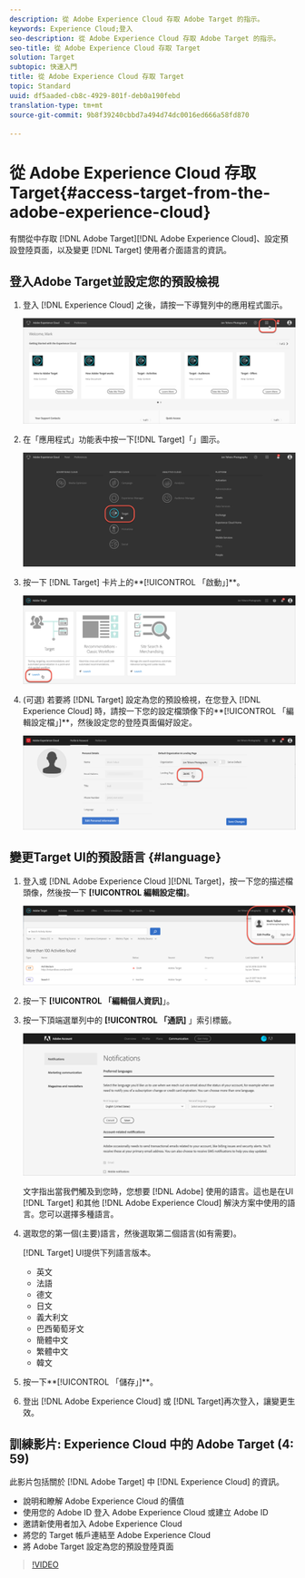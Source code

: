 ```yaml
---
description: 從 Adobe Experience Cloud 存取 Adobe Target 的指示。
keywords: Experience Cloud;登入
seo-description: 從 Adobe Experience Cloud 存取 Adobe Target 的指示。
seo-title: 從 Adobe Experience Cloud 存取 Target
solution: Target
subtopic: 快速入門
title: 從 Adobe Experience Cloud 存取 Target
topic: Standard
uuid: df5aaded-cb8c-4929-801f-deb0a190febd
translation-type: tm+mt
source-git-commit: 9b8f39240cbbd7a494d74dc0016ed666a58fd870

---
```



# 從 Adobe Experience Cloud 存取 Target{#access-target-from-the-adobe-experience-cloud}

有關從中存取 [!DNL Adobe Target][!DNL Adobe Experience Cloud]、設定預設登陸頁面，以及變更 [!DNL Target] 使用者介面語言的資訊。

## 登入Adobe Target並設定您的預設檢視

1. 登入 [!DNL Experience Cloud] 之後，請按一下導覽列中的應用程式圖示。

   ![應用程式圖示](/help/c-intro/assets/appmenu-new.png)

1. 在「應用程式」功能表中按一下[!DNL Target]「」圖示。

   ![目標圖示](/help/c-intro/assets/appmenu-target-new.png)

1. 按一下 [!DNL Target] 卡片上的**[!UICONTROL 「啟動」]**。

   ![目標啓動](/help/c-intro/assets/target-launch-new.png)

1. (可選) 若要將 [!DNL Target] 設定為您的預設檢視，在您登入 [!DNL Experience Cloud] 時，請按一下您的設定檔頭像下的**[!UICONTROL 「編輯設定檔」]**，然後設定您的登陸頁面偏好設定。

   ![著陸頁面](/help/c-intro/assets/pagepref-new.png)

## 變更Target UI的預設語言 {#language}

1. 登入或 [!DNL Adobe Experience Cloud ][!DNL Target]，按一下您的描述檔頭像，然後按一下 **[!UICONTROL 編輯設定檔]**。

   ![編輯描述檔](/help/c-intro/assets/change-language.png)

1. 按一下 **[!UICONTROL 「編輯個人資訊]**」。

1. 按一下頂端選單列中的 **[!UICONTROL 「通訊]** 」索引標籤。

   ![慣用語言](/help/c-intro/assets/prefered-language.png)

   文字指出當我們觸及到您時，您想要 [!DNL Adobe] 使用的語言。這也是在UI [!DNL Target] 和其他 [!DNL Adobe Experience Cloud] 解決方案中使用的語言。您可以選擇多種語言。

1. 選取您的第一個(主要)語言，然後選取第二個語言(如有需要)。

   [!DNL Target] UI提供下列語言版本。

   * 英文
   * 法語
   * 德文
   * 日文
   * 義大利文
   * 巴西葡萄牙文
   * 簡體中文
   * 繁體中文
   * 韓文

1. 按一下**[!UICONTROL 「儲存」]**。

1. 登出 [!DNL Adobe Experience Cloud] 或 [!DNL Target]再次登入，讓變更生效。

## 訓練影片: Experience Cloud 中的 Adobe Target (4: 59)

此影片包括關於 [!DNL Adobe Target] 中 [!DNL Experience Cloud] 的資訊。

* 說明和瞭解 Adobe Experience Cloud 的價值
* 使用您的 Adobe ID 登入 Adobe Experience Cloud 或建立 Adobe ID
* 邀請新使用者加入 Adobe Experience Cloud
* 將您的 Target 帳戶連結至 Adobe Experience Cloud
* 將 Adobe Target 設定為您的預設登陸頁面

>[!VIDEO](https://www.youtube.com/watch?v=7lwYrYC7vdM)